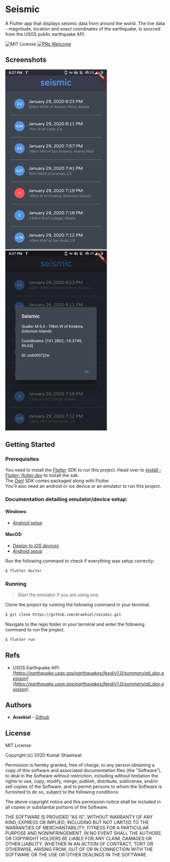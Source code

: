 # Seismic

A Flutter app that displays seismic data from around the world. The live data - magnitude, location and exact coordinates of the earthquake, is sourced from the USGS public earthquake API. 

<a><img alt="MIT License" src="https://img.shields.io/apm/l/atomic-design-ui.svg?"></a>
<a href="http://makeapullrequest.com">
  <img alt="PRs Welcome" src="https://img.shields.io/badge/PRs-welcome-brightgreen.svg?style=flat">
</a>

## Screenshots

![Screenshot 1](https://raw.githubusercontent.com/Araekiel/seismic/master/resources/images/screenshot_1.jpg) ![Screenshot 2](https://raw.githubusercontent.com/Araekiel/seismic/master/resources/images/screenshot_2.jpg)

## Getting Started 

### Prerequisites

You need to install the *[Flutter](https://dart.dev/)* SDK to run this project.
Head over to *[Install - Flutter: flutter.dev](https://flutter.dev/docs/get-started/install)* to install the sdk.<br>
The *[Dart](https://dart.dev/)* SDK comes packaged along with Flutter.<br>
You'll also need an android or ios device or an emulator to run this project.

### Documentation detailing emulator/device setup:
#### Windows: 
- *[Android setup](https://flutter.dev/docs/get-started/install/windows#android-setup)*
#### MacOS: 
- *[Deploy to iOS devices](https://flutter.dev/docs/get-started/install/macos#deploy-to-ios-devices)*
- *[Android setup](https://flutter.dev/docs/get-started/install/macos#android-setup)*

Run the following command to check if everything was setup correctly:

```bash
$ flutter doctor
```

### Running 

> Start the emulator if you are using one.

Clone the project by running the following command in your terminal.

```bash
$ git clone https://github.com/Araekiel/seismic.git
```

Navigate to the repo folder in your terminal and enter the following command to run the project.

```bash
$ flutter run
```

## Refs 

- USGS Earthquake API: *[https://earthquake.usgs.gov/earthquakes/feed/v1.0/summary/all_day.geojson](https://earthquake.usgs.gov/earthquakes/feed/v1.0/summary/all_day.geojson)*

## Authors

- **Araekiel** - *[Github](https://github.com/Araekiel)*

## License

MIT License

Copyright (c) 2020 Kumar Shashwat

Permission is hereby granted, free of charge, to any person obtaining a copy
of this software and associated documentation files (the "Software"), to deal
in the Software without restriction, including without limitation the rights
to use, copy, modify, merge, publish, distribute, sublicense, and/or sell
copies of the Software, and to permit persons to whom the Software is
furnished to do so, subject to the following conditions:

The above copyright notice and this permission notice shall be included in all
copies or substantial portions of the Software.

THE SOFTWARE IS PROVIDED "AS IS", WITHOUT WARRANTY OF ANY KIND, EXPRESS OR
IMPLIED, INCLUDING BUT NOT LIMITED TO THE WARRANTIES OF MERCHANTABILITY,
FITNESS FOR A PARTICULAR PURPOSE AND NONINFRINGEMENT. IN NO EVENT SHALL THE
AUTHORS OR COPYRIGHT HOLDERS BE LIABLE FOR ANY CLAIM, DAMAGES OR OTHER
LIABILITY, WHETHER IN AN ACTION OF CONTRACT, TORT OR OTHERWISE, ARISING FROM,
OUT OF OR IN CONNECTION WITH THE SOFTWARE OR THE USE OR OTHER DEALINGS IN THE
SOFTWARE.